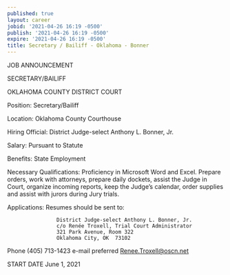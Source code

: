 ```yaml
---
published: true
layout: career
jobid: '2021-04-26 16:19 -0500'
publish: '2021-04-26 16:19 -0500'
expire: '2021-04-26 16:19 -0500'
title: Secretary / Bailiff - Oklahoma - Bonner
---
```

JOB ANNOUNCEMENT

SECRETARY/BAILIFF

OKLAHOMA COUNTY DISTRICT COURT


Position:				Secretary/Bailiff

Location:				Oklahoma County Courthouse
			
Hiring Official:			District Judge-select Anthony L. Bonner, Jr.

Salary:				Pursuant to Statute

Benefits:				State Employment

Necessary Qualifications:	Proficiency in Microsoft Word and Excel.  Prepare orders, work with attorneys, prepare daily dockets, assist the Judge in Court, organize incoming reports, keep the Judge’s calendar, order supplies and assist with jurors during Jury trials.
					

Applications:			Resumes should be sent to:

					District Judge-select Anthony L. Bonner, Jr.
					c/o Renée Troxell, Trial Court Administrator
					321 Park Avenue, Room 322
					Oklahoma City, OK  73102
Phone (405) 713-1423
e-mail preferred Renee.Troxell@oscn.net

START DATE June 1, 2021
